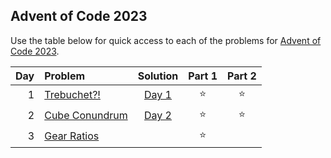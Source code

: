 ## Advent of Code 2023

Use the table below for quick access to each of the problems for [Advent of Code 2023](https://adventofcode.com/2023).

| Day | Problem                                               |      Solution       | Part 1 | Part 2 |
|----:|:------------------------------------------------------|:-------------------:|:------:|:------:|
|   1 | [Trebuchet?!](https://adventofcode.com/2023/day/1)    | [Day 1](Day01.java) | :star: | :star: |
|   2 | [Cube Conundrum](https://adventofcode.com/2023/day/2) | [Day 2](Day02.java) | :star: | :star: |
|   3 | [Gear Ratios](https://adventofcode.com/2023/day/3)    |                     | :star: |        |